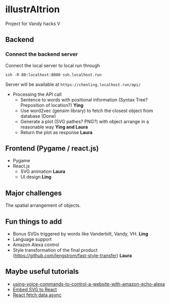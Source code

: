 # illustrAItrion
Project for Vandy hacks V


## Backend
### Connect the backend server  <br>
Connect the local server to local run through
```
ssh -R 80:localhost:8000 ssh.localhost.run
```
Server will be available at `https://chenling.localhost.run/api/`
- Processing the API call
  - Sentence to words with positional information (Syntax Tree? Preposition of location?) **Ying**
  - Use word2vec (gensim library) to fetch the closest object from database (Done)
  - Generate a plot (SVG pathes? PNG?) with object arrange in a reasonable way **Ying and Laura**
  - Return the plot as response **Laura**

## Frontend (Pygame / react.js)
- Pygame 
- React.js
  - SVG animation **Laura**
  - UI design **Ling**

## Major challenges
The spatial arrangement of objects.

## Fun things to add
- Bonus SVGs triggered by words like Vanderbilt, Vandy, VH. **Ling**
- Language support 
- Amazon Alexa control
- Style transformation of the final product (https://github.com/lengstrom/fast-style-transfer) **Laura**

## Maybe useful tutorials
- [using-voice-commands-to-control-a-website-with-amazon-echo-alexa](https://medium.com/@sjur/using-voice-commands-to-control-a-website-with-amazon-echo-alexa-part-2-6-966d596d80b0])
- [Embed SVG to React](https://stackoverflow.com/questions/23402542/embedding-svg-into-reactjs)
- [React fetch data async](https://github.com/reactjs/rfcs/issues/26)
